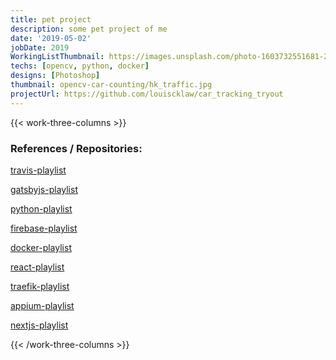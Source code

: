 ```yaml
---
title: pet project
description: some pet project of me
date: '2019-05-02'
jobDate: 2019
WorkingListThumbnail: https://images.unsplash.com/photo-1603732551681-2e91159b9dc2?ixlib=rb-4.0.3&ixid=MnwxMjA3fDB8MHxwaG90by1wYWdlfHx8fGVufDB8fHx8
techs: [opencv, python, docker]
designs: [Photoshop]
thumbnail: opencv-car-counting/hk_traffic.jpg
projectUrl: https://github.com/louiscklaw/car_tracking_tryout
---
```


{{< work-three-columns >}}

### References / Repositories:

[travis-playlist](https://github.com/louiscklaw/travis-playlist)

[gatsbyjs-playlist](https://github.com/louiscklaw/gatsbyjs-playlist)

[python-playlist](https://github.com/louiscklaw/python-playlist)

[firebase-playlist](https://github.com/louiscklaw/firebase-playlist)

[docker-playlist](https://github.com/louiscklaw/docker-playlist)

[react-playlist](https://github.com/louiscklaw/react-playlist)

[traefik-playlist](https://github.com/louiscklaw/traefik-playlist)

[appium-playlist](https://github.com/louiscklaw/appium-playlist)

[nextjs-playlist](https://github.com/louiscklaw/nextjs-playlist)

{{< /work-three-columns >}}
